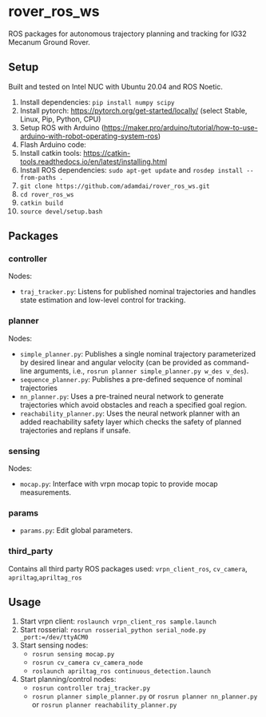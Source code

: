 # rover_ros_ws

ROS packages for autonomous trajectory planning and tracking for IG32 Mecanum Ground Rover.

## Setup
Built and tested on Intel NUC with Ubuntu 20.04 and ROS Noetic.

1. Install dependencies: `pip install numpy scipy`
2. Install pytorch: https://pytorch.org/get-started/locally/ (select Stable, Linux, Pip, Python, CPU)
3. Setup ROS with Arduino (https://maker.pro/arduino/tutorial/how-to-use-arduino-with-robot-operating-system-ros)
4. Flash Arduino code: <repo link here>
5. Install catkin tools: https://catkin-tools.readthedocs.io/en/latest/installing.html
6. Install ROS dependencies: `sudo apt-get update` and `rosdep install --from-paths .`
7. `git clone https://github.com/adamdai/rover_ros_ws.git`
8. `cd rover_ros_ws`
9. `catkin build`
10. `source devel/setup.bash`


## Packages
### controller
Nodes:
 - `traj_tracker.py`: Listens for published nominal trajectories and handles state estimation and low-level control for tracking.
### planner
Nodes:
 - `simple_planner.py`: Publishes a single nominal trajectory parameterized by desired linear and angular velocity (can be provided as command-line arguments, i.e., `rosrun planner simple_planner.py w_des v_des`).
 - `sequence_planner.py`: Publishes a pre-defined sequence of nominal trajectories 
 - `nn_planner.py`: Uses a pre-trained neural network to generate trajectories which avoid obstacles and reach a specified goal region.
 - `reachability_planner.py`: Uses the neural network planner with an added reachability safety layer which checks the safety of planned trajectories and replans if unsafe.
### sensing
Nodes:
 - `mocap.py`: Interface with vrpn mocap topic to provide mocap measurements.
### params
 - `params.py`: Edit global parameters.
### third_party
Contains all third party ROS packages used: `vrpn_client_ros`, `cv_camera`, `apriltag`,`apriltag_ros` 

## Usage

1. Start vrpn client: `roslaunch vrpn_client_ros sample.launch`
2. Start rosserial: `rosrun rosserial_python serial_node.py _port:=/dev/ttyACM0`
3. Start sensing nodes:
    - `rosrun sensing mocap.py`
    - `rosrun cv_camera cv_camera_node`
    - `roslaunch apriltag_ros continuous_detection.launch`
4. Start planning/control nodes:
    - `rosrun controller traj_tracker.py`
    - `rosrun planner simple_planner.py` or `rosrun planner nn_planner.py` or `rosrun planner reachability_planner.py`
